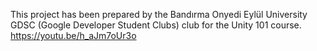 This project has been prepared by the Bandırma Onyedi Eylül University GDSC (Google Developer Student Clubs) club for the Unity 101 course.
https://youtu.be/h_aJm7oUr3o
